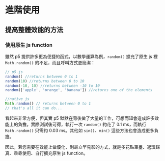 # 進階使用
## 提高整體效能的方法
### 使用原生 js function

雖然 p5 提供許多更為便捷的函式，以數學運算為例，`random()` 擴充了原生 js 裡 `Math.random()` 的不足，而且呼叫方式更簡潔：

```js
// p5.js
random() //returns between 0 to 1
random(10) //returns between 0 to 10
random(-10, 10) //returns between -10 to 10
random(['apple', 'orange', 'banana']) //returns one of the elements

//native js
Math.random() // returns between 0 to 1
// that's all it can do...
```

看起來非常方便，但其實 p5 默默在背後做了大量的工作，可想而知會造成許多效能上的負擔。實際測試後可得，執行一次 `random()` 約花了 0.1 ms，而執行 `Math.random()` 只需約 0.03 ms。其他如 `sin()`、`min()` 這些方法也會造成更多負擔。

因此，若您需要在效能上做優化，則最立竿見影的方式，就是多花點筆墨、返璞歸真、乖乖使用、自行擴充原生 js function。

